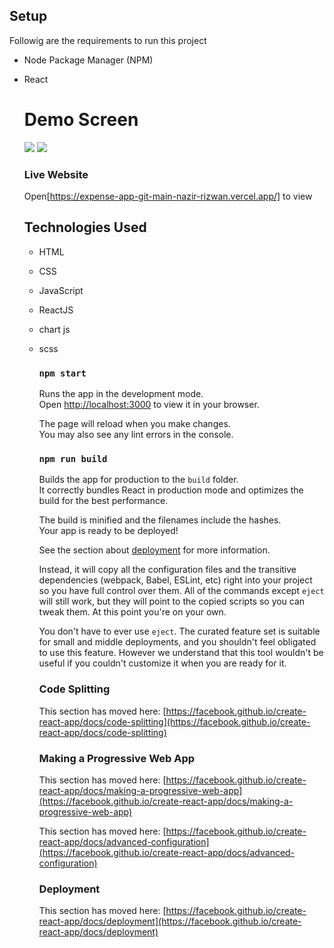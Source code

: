 <h2>Setup</h2>
<p>Followig are the requirements to run this project</p><ul>
<li>Node Package Manager (NPM)</li>
</ul><ul>
<li>React</li>
  
  

# Demo Screen
<a href='https://www.linkpicture.com/view.php?img=LPic6464ed3cae1ef1546990609'><img src='https://www.linkpicture.com/q/Capture_330.png' type='image'></a>
<a href='https://www.linkpicture.com/view.php?img=LPic6464ef8c9200682288476'><img src='https://www.linkpicture.com/q/Capture2_47.png' type='image'></a>



### Live Website 
Open[https://expense-app-git-main-nazir-rizwan.vercel.app/] to view 

<h2>Technologies Used</h2>
<ul>
<li>HTML</li>
</ul><ul>
<li>CSS</li>
</ul><ul>
<li>JavaScript</li>
</ul><ul>
<li>ReactJS</li>
  </ul><ul>
  <li>chart js </li>
  
  </ul><ul>
  <li>scss </li>
</ul>
<ul>
  


### `npm start`

Runs the app in the development mode.\
Open [http://localhost:3000](http://localhost:3000) to view it in your browser.

The page will reload when you make changes.\
You may also see any lint errors in the console.



### `npm run build`

Builds the app for production to the `build` folder.\
It correctly bundles React in production mode and optimizes the build for the best performance.

The build is minified and the filenames include the hashes.\
Your app is ready to be deployed!

See the section about [deployment](https://facebook.github.io/create-react-app/docs/deployment) for more information.


Instead, it will copy all the configuration files and the transitive dependencies (webpack, Babel, ESLint, etc) right into your project so you have full control over them. All of the commands except `eject` will still work, but they will point to the copied scripts so you can tweak them. At this point you're on your own.

You don't have to ever use `eject`. The curated feature set is suitable for small and middle deployments, and you shouldn't feel obligated to use this feature. However we understand that this tool wouldn't be useful if you couldn't customize it when you are ready for it.


### Code Splitting

This section has moved here: [https://facebook.github.io/create-react-app/docs/code-splitting](https://facebook.github.io/create-react-app/docs/code-splitting)

### Making a Progressive Web App

This section has moved here: [https://facebook.github.io/create-react-app/docs/making-a-progressive-web-app](https://facebook.github.io/create-react-app/docs/making-a-progressive-web-app)



This section has moved here: [https://facebook.github.io/create-react-app/docs/advanced-configuration](https://facebook.github.io/create-react-app/docs/advanced-configuration)

### Deployment

This section has moved here: [https://facebook.github.io/create-react-app/docs/deployment](https://facebook.github.io/create-react-app/docs/deployment)


